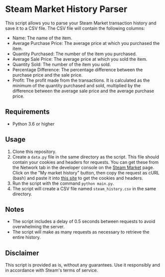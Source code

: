 # Steam Market History Parser

This script allows you to parse your Steam Market transaction history and save it to a CSV file. The CSV file will contain the following columns:

- Name: The name of the item.
- Average Purchase Price: The average price at which you purchased the item.
- Quantity Purchased: The number of the item you purchased.
- Average Sale Price: The average price at which you sold the item.
- Quantity Sold: The number of the item you sold.
- Percentage Difference: The percentage difference between the purchase price and the sale price.
- Profit: The profit made from the transactions. It is calculated as the minimum of the quantity purchased and sold, multiplied by the difference between the average sale price and the average purchase price.

## Requirements

- Python 3.6 or higher

## Usage

1. Clone this repository.
2. Create a `data.py` file in the same directory as the script. This file should contain your cookies and headers for requests. You can get these from the Network tab in the developer console on the [Steam Market](https://steamcommunity.com/market/) page. Click on the "My market history" button, then copy the request as cURL (bash) and paste it into [this site](https://curlconverter.com/) to get the cookies and headers.
3. Run the script with the command `python main.py`.
4. The script will create a CSV file named `steam_history.csv` in the same directory.

## Notes

- The script includes a delay of 0.5 seconds between requests to avoid overwhelming the server.
- The script will make as many requests as necessary to retrieve the entire history.

## Disclaimer

This script is provided as is, without any guarantees. Use it responsibly and in accordance with Steam's terms of service.
